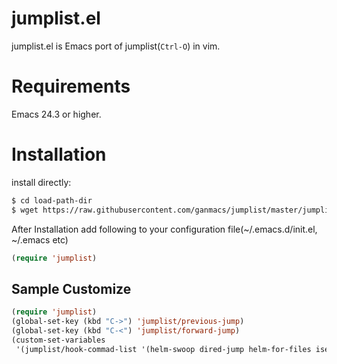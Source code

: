 # jumplist.el

jumplist.el is Emacs port of jumplist(`Ctrl-O`) in vim.

# Requirements

Emacs 24.3 or higher.

# Installation

install directly:

```sh
$ cd load-path-dir
$ wget https://raw.githubusercontent.com/ganmacs/jumplist/master/jumplist.el
```

After Installation add following to your configuration file(~/.emacs.d/init.el, ~/.emacs etc)

```lisp
(require 'jumplist)
```

## Sample Customize

```lisp
(require 'jumplist)
(global-set-key (kbd "C->") 'jumplist/previous-jump)
(global-set-key (kbd "C-<") 'jumplist/forward-jump)
(custom-set-variables
 '(jumplist/hook-commad-list '(helm-swoop dired-jump helm-for-files isearch-forward)))
```
